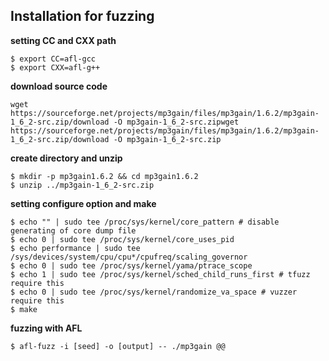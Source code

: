 ## Installation for fuzzing
**setting CC and CXX path**
```
$ export CC=afl-gcc
$ export CXX=afl-g++
```
**download source code**
```
wget https://sourceforge.net/projects/mp3gain/files/mp3gain/1.6.2/mp3gain-1_6_2-src.zip/download -O mp3gain-1_6_2-src.zipwget https://sourceforge.net/projects/mp3gain/files/mp3gain/1.6.2/mp3gain-1_6_2-src.zip/download -O mp3gain-1_6_2-src.zip
```
**create directory and unzip**
```
$ mkdir -p mp3gain1.6.2 && cd mp3gain1.6.2
$ unzip ../mp3gain-1_6_2-src.zip
```
**setting configure option and make**
```
$ echo "" | sudo tee /proc/sys/kernel/core_pattern # disable generating of core dump file
$ echo 0 | sudo tee /proc/sys/kernel/core_uses_pid
$ echo performance | sudo tee /sys/devices/system/cpu/cpu*/cpufreq/scaling_governor
$ echo 0 | sudo tee /proc/sys/kernel/yama/ptrace_scope
$ echo 1 | sudo tee /proc/sys/kernel/sched_child_runs_first # tfuzz require this
$ echo 0 | sudo tee /proc/sys/kernel/randomize_va_space # vuzzer require this
$ make
```
**fuzzing with AFL**
```
$ afl-fuzz -i [seed] -o [output] -- ./mp3gain @@
```
